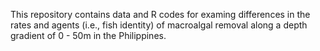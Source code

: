 This repository contains data and R codes for examing differences in the rates and agents (i.e., fish identity) of macroalgal removal along a depth gradient of 0 - 50m in the Philippines. 
